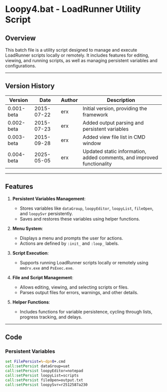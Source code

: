 # Loopy4.bat - LoadRunner Utility Script

## **Overview**

This batch file is a utility script designed to manage and execute LoadRunner scripts locally or remotely. It includes features for editing, viewing, and running scripts, as well as managing persistent variables and configurations.

---

## **Version History**

| Version     | Date       | Author | Description                                                                 |
|-------------|------------|--------|-----------------------------------------------------------------------------|
| 0.001-beta  | 2015-07-22 | erx    | Initial version, providing the framework                                   |
| 0.002-beta  | 2015-07-23 | erx    | Added output parsing and persistent variables                              |
| 0.003-beta  | 2015-09-28 | erx    | Added view file list in CMD window                                         |
| 0.004-beta  | 2025-05-05 | erx    | Updated static information, added comments, and improved functionality     |

---

## **Features**

1. **Persistent Variables Management**:
   - Stores variables like `dataGroup`, `loopyEditor`, `loopyList`, `fileOpen`, and `loopySvr` persistently.
   - Saves and restores these variables using helper functions.

2. **Menu System**:
   - Displays a menu and prompts the user for actions.
   - Actions are defined by `:init_` and `:loop_` labels.

3. **Script Execution**:
   - Supports running LoadRunner scripts locally or remotely using `mmdrv.exe` and `PsExec.exe`.

4. **File and Script Management**:
   - Allows editing, viewing, and selecting scripts or files.
   - Parses output files for errors, warnings, and other details.

5. **Helper Functions**:
   - Includes functions for variable persistence, cycling through lists, progress tracking, and delays.

---

## **Code**

### **Persistent Variables**

```bat
set FilePersist=%~dpn0+.cmd
call:setPersist dataGroup=uat
call:setPersist loopyEditor=notepad
call:setPersist loopyList=scripts
call:setPersist fileOpen=output.txt
call:setPersist loopySvr=r2512587a230
